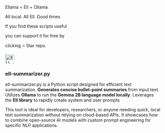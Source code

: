 Ellama = Ell + Ollama

All local. All Ell. Good times

If you find these scripts useful

you can support it for free by 

clicking ⭐ Star repo.



<img src="https://github.com/user-attachments/assets/706f7590-260e-42b1-9a5e-10e792b5e6ab" width="30" height="30" alt="ELL Summarizer Icon">

### ell-summarizer.py

ell-summarizer.py is a Python script designed for efficient text summarization. **Generates concise bullet-point summaries** from input text. Utilizes **Ollama** to run the **Gemma 2B language model locally**. Leverages the **Ell library** to rapidly create system and user prompts

This tool is ideal for developers, researchers, or anyone needing quick, local text summarization without relying on cloud-based APIs. It showcases how to combine open-source AI models with custom prompt engineering for specific NLP applications.

